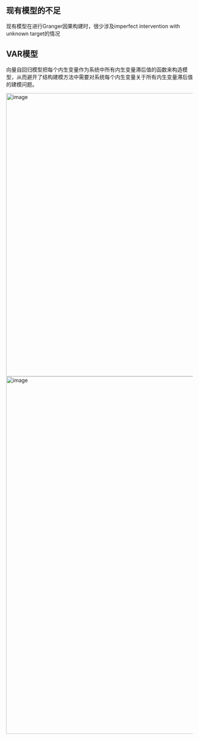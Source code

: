 ## 现有模型的不足

现有模型在进行Granger因果构建时，很少涉及imperfect intervention with unknown target的情况

## VAR模型

向量自回归模型把每个内生变量作为系统中所有内生变量滞后值的函数来构造模型，从而避开了结构建模方法中需要对系统每个内生变量关于所有内生变量滞后值的建模问题。

<img width="763" alt="image" src="https://github.com/user-attachments/assets/90701a46-3d66-49c6-9adb-e71989e8c4d8">

<img width="963" alt="image" src="https://github.com/user-attachments/assets/942ee306-251c-4fb4-a20c-555a03d5da34">


